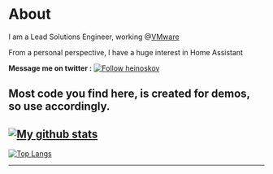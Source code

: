# About
I am a Lead Solutions Engineer, working @[VMware](https://www.vmware.com)

From a personal perspective, I have a huge interest in Home Assistant 

**Message me on twitter :** [![Follow heinoskov](https://img.shields.io/twitter/follow/CCostan)](https://www.twitter.com/heinoskov)


Most code you find here, is created for demos, so use accordingly. 
---
[![My github stats](https://github-readme-stats.vercel.app/api?username=heinoskov&count_private=true&show_icons=true)](https://github.com/anuraghazra/github-readme-stats)
---
[![Top Langs](https://github-readme-stats.vercel.app/api/top-langs/?username=heinoskov)](https://github.com/anuraghazra/github-readme-stats)

---

<!--
**heinoskov/heinoskov** is a ✨ _special_ ✨ repository because its `README.md` (this file) appears on your GitHub profile.

Here are some ideas to get you started:

- 🔭 I’m currently working on ...
- 🌱 I’m currently learning ...
- 👯 I’m looking to collaborate on ...
- 🤔 I’m looking for help with ...
- 💬 Ask me about ...
- 📫 How to reach me: ...
- 😄 Pronouns: ...
- ⚡ Fun fact: ...
-->
